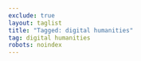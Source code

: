 ```yaml
---
exclude: true
layout: taglist
title: "Tagged: digital humanities"
tag: digital humanities
robots: noindex
---
```

